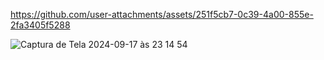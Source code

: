 

https://github.com/user-attachments/assets/251f5cb7-0c39-4a00-855e-2fa3405f5288

![Captura de Tela 2024-09-17 às 23 14 54](https://github.com/user-attachments/assets/5f92044a-93a3-4a00-8919-f8dc13687ade)
